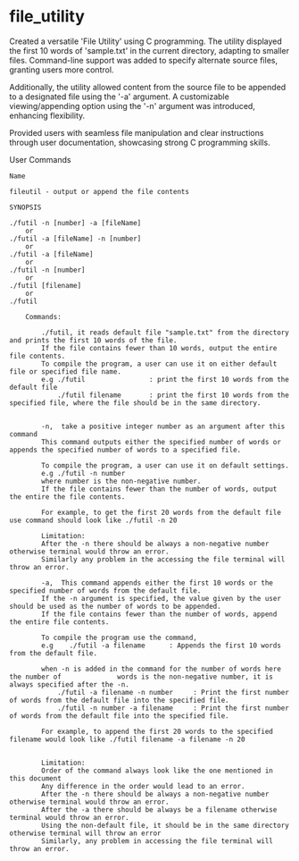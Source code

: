 # file_utility
Created a versatile 'File Utility' using C programming. The utility displayed the first 10 words of 'sample.txt' in the current directory, adapting to smaller files. Command-line support was added to specify alternate source files, granting users more control.

Additionally, the utility allowed content from the source file to be appended to a designated file using the '-a' argument. A customizable viewing/appending option using the '-n' argument was introduced, enhancing flexibility.

Provided users with seamless file manipulation and clear instructions through user documentation, showcasing strong C programming skills.

User Commands

    Name
    
    fileutil - output or append the file contents

    SYNOPSIS
    
    ./futil -n [number] -a [fileName]
        or
    ./futil -a [fileName] -n [number]
        or
    ./futil -a [fileName]
        or
    ./futil -n [number]
        or
    ./futil [filename]
        or
    ./futil 
    
        Commands:
    
            ./futil, it reads default file "sample.txt" from the directory and prints the first 10 words of the file.
            If the file contains fewer than 10 words, output the entire file contents.
            To compile the program, a user can use it on either default file or specified file name.
            e.g ./futil                : print the first 10 words from the default file
                ./futil filename       : print the first 10 words from the specified file, where the file should be in the same directory.
    
        
            -n,  take a positive integer number as an argument after this command
            This command outputs either the specified number of words or appends the specified number of words to a specified file.
    
            To compile the program, a user can use it on default settings.
            e.g ./futil -n number   
            where number is the non-negative number.
            If the file contains fewer than the number of words, output the entire the file contents.

            For example, to get the first 20 words from the default file use command should look like ./futil -n 20
    
            Limitation:
            After the -n there should be always a non-negative number otherwise terminal would throw an error.
            Similarly any problem in the accessing the file terminal will throw an error.
    
            -a,  This command appends either the first 10 words or the specified number of words from the default file. 
            If the -n argument is specified, the value given by the user should be used as the number of words to be appended.
            If the file contains fewer than the number of words, append the entire file contents.
    
            To compile the program use the command,
            e.g    ./futil -a filename      : Appends the first 10 words from the default file.
    
            when -n is added in the command for the number of words here the number of              words is the non-negative number, it is always specified after the -n. 
                ./futil -a filename -n number     : Print the first number of words from the default file into the specified file.
                ./futil -n number -a filename     : Print the first number of words from the default file into the specified file.

            For example, to append the first 20 words to the specified filename would look like ./futil filename -a filename -n 20
        
            
            Limitation:
            Order of the command always look like the one mentioned in this document 
            Any difference in the order would lead to an error.
            After the -n there should be always a non-negative number otherwise terminal would throw an error.
            After the -a there should be always be a filename otherwise terminal would throw an error.
            Using the non-default file, it should be in the same directory otherwise terminal will throw an error
            Similarly, any problem in accessing the file terminal will throw an error. 
